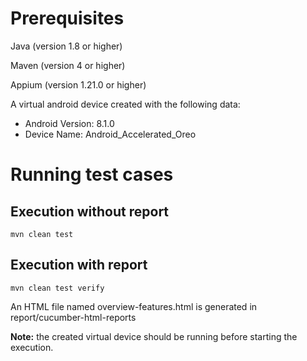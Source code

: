 # Prerequisites
Java (version 1.8 or higher)

Maven (version 4 or higher)

Appium (version 1.21.0 or higher)

A virtual android device created with the following data:

- Android Version: 8.1.0
- Device Name: Android_Accelerated_Oreo

# Running test cases

## Execution without report
`mvn clean test`

## Execution with report
`mvn clean test verify`

An HTML file named overview-features.html is generated in report/cucumber-html-reports

**Note:** the created virtual device should be running before starting the execution.
